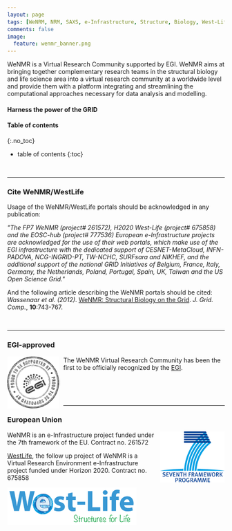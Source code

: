 ```yaml
---
layout: page
tags: [WeNRM, NRM, SAXS, e-Infrastructure, Structure, Biology, West-Life, EU, EGI, 7framework, Grid]
comments: false
image:
  feature: wenmr_banner.png
---
```


WeNMR  is a Virtual Research Community supported by EGI. WeNMR aims at bringing together complementary research teams in the structural biology and life science area into a virtual research community at a worldwide level and provide them with a platform integrating and streamlining the computational approaches necessary for data analysis and modelling.

#### Harness the power of the GRID

#### Table of contents
{:.no_toc}
* table of contents
{:toc}

<br>
<HR>

### Cite WeNMR/WestLife

Usage of the WeNMR/WestLife portals should be acknowledged in any publication:

*"The FP7 WeNMR (project# 261572), H2020 West-Life (project# 675858) and the EOSC-hub (project# 777536) European e-Infrastructure projects are acknowledged for the use of their web portals, which make use of the EGI infrastructure with the dedicated support of CESNET-MetaCloud, INFN-PADOVA, NCG-INGRID-PT, TW-NCHC, SURFsara and NIKHEF, and the additional support of the national GRID Initiatives of Belgium, France, Italy, Germany, the Netherlands, Poland, Portugal, Spain, UK, Taiwan and the US Open Science Grid."*

And the following article describing the WeNMR portals should be cited:
<br>
*Wassenaar et al. (2012)*. <a href="http://link.springer.com/article/10.1007%2Fs10723-012-9246-z" target="_blank">WeNMR: Structural Biology on the Grid</a>. *J. Grid. Comp.*, **10**:743-767.

<br>
<HR>


### EGI-approved

<div style="width:120px; height:120px; float:left; padding-right: 10px; padding-bottom:15px;">
  <img src="/images/egi-stamp.png" alt="EGI approved" title="EGI approved"/>
</div>
The WeNMR Virtual Research Community has been the first to be officially recognized by the <a href="http://www.egi.eu/" target="_blank">EGI</a>.

<br><br><br>
<HR>


### European Union

<div style="float:right; padding-left: 10px; padding-bottom: 10px;">
  <img src="/images/7thframework-small.png" alt="7thframework logo" title="7thframework logo" />
</div>
WeNMR is an e-Infrastructure project funded under the 7th framework of the EU. Contract no. 261572

<a href="http://www.west-life.eu/" target="_blank">WestLife</a>, the follow up project of WeNMR is a Virtual Research Environment e-Infrastructure project funded under Horizon 2020. Contract no. 675858

<img src="/images/West-Life_logo.png" alt="West-Life logo" title="West-Life logo" />
